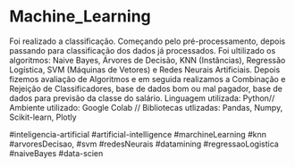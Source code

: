 # Machine_Learning
Foi realizado a classificação.
Começando pelo pré-processamento, depois passando para classificação dos dados já processados.
Foi ultilizado os algoritmos: Naive Bayes, Árvores de Decisão, KNN (Instâncias), Regressão Logística, SVM (Máquinas de Vetores) e Redes Neurais Artificiais.
Depois fizemos avaliação de Algoritmos e em seguida realizamos a Combinação e Rejeição de Classificadores, base de dados bom ou mal pagador, base de dados para previsão da classe do salário.
Linguagem utilizada: Python// Ambiente utilizado: Google Colab // Bibliotecas utlizadas: Pandas, Numpy, Scikit-learn, Plotly

#inteligencia-artificial #artificial-intelligence #marchineLearning #knn #arvoresDecisao, #svm #redesNeurais #datamining #regressaoLogistica #naiveBayes #data-scien
